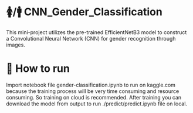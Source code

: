 # 🚺/🚹 CNN_Gender_Classification
This mini-project utilizes the pre-trained EfficientNetB3 model to construct a Convolutional Neural Network (CNN) for gender recognition through images.

# 🚀 How to run 
Import notebook file gender-classification.ipynb to run on kaggle.com because the training process will be very time consuming and resource consuming. So training on cloud is recommended. After training you can download the model from output to run ./predict/predict.ipynb file on local.
